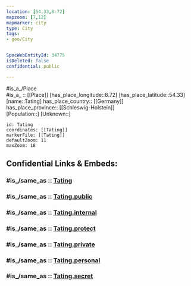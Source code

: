 ```yaml
---
location: [54.33,8.72] 
mapzoom: [7,12] 
mapmarker: city 
type: City
tags:
- geo/City


SpocWebEntityId: 34775
isDeleted: false
confidential: public

---
```

#is_a_/Place  
#is_a_ :: [[Place]] 
[has_place_longitude::8.72] 
[has_place_latitude::54.33] 
[name::Tating] 
has_place_country:: [[Germany]]  
has_place_province:: [[Schleswig-Holstein]]  
[Population::] 
[Unknown::] 


```leaflet
id: Tating
coordinates: [[Tating]] 
markerFile: [[Tating]] 
defaultZoom: 11 
maxZoom: 18
```


## Confidential Links & Embeds: 

### #is_/same_as :: [Tating](/_Standards/Earth/Continent/Europe/Europe~Central/Germany/Germany~West/Schleswig-Holstein/counties~SH/Nordfriesland/cities~Nordfriesland/Eiderstedt/boroughs~Eiderstedt/Tating.md) 

### #is_/same_as :: [Tating.public](/_public/Earth/Continent/Europe/Europe~Central/Germany/Germany~West/Schleswig-Holstein/counties~SH/Nordfriesland/cities~Nordfriesland/Eiderstedt/boroughs~Eiderstedt/Tating.public.md) 

### #is_/same_as :: [Tating.internal](/_internal/Earth/Continent/Europe/Europe~Central/Germany/Germany~West/Schleswig-Holstein/counties~SH/Nordfriesland/cities~Nordfriesland/Eiderstedt/boroughs~Eiderstedt/Tating.internal.md) 

### #is_/same_as :: [Tating.protect](/_protect/Earth/Continent/Europe/Europe~Central/Germany/Germany~West/Schleswig-Holstein/counties~SH/Nordfriesland/cities~Nordfriesland/Eiderstedt/boroughs~Eiderstedt/Tating.protect.md) 

### #is_/same_as :: [Tating.private](/_private/Earth/Continent/Europe/Europe~Central/Germany/Germany~West/Schleswig-Holstein/counties~SH/Nordfriesland/cities~Nordfriesland/Eiderstedt/boroughs~Eiderstedt/Tating.private.md) 

### #is_/same_as :: [Tating.personal](/_personal/Earth/Continent/Europe/Europe~Central/Germany/Germany~West/Schleswig-Holstein/counties~SH/Nordfriesland/cities~Nordfriesland/Eiderstedt/boroughs~Eiderstedt/Tating.personal.md) 

### #is_/same_as :: [Tating.secret](/_secret/Earth/Continent/Europe/Europe~Central/Germany/Germany~West/Schleswig-Holstein/counties~SH/Nordfriesland/cities~Nordfriesland/Eiderstedt/boroughs~Eiderstedt/Tating.secret.md)

